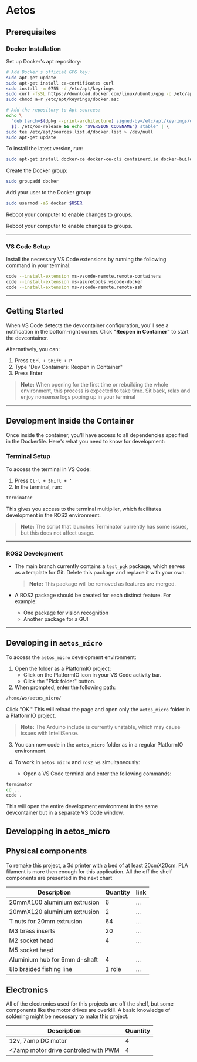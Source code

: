 # Aetos

## Prerequisites

### Docker Installation

Set up Docker's apt repository:

```bash
# Add Docker's official GPG key:
sudo apt-get update
sudo apt-get install ca-certificates curl
sudo install -m 0755 -d /etc/apt/keyrings
sudo curl -fsSL https://download.docker.com/linux/ubuntu/gpg -o /etc/apt/keyrings/docker.asc
sudo chmod a+r /etc/apt/keyrings/docker.asc

# Add the repository to Apt sources:
echo \  
  "deb [arch=$(dpkg --print-architecture) signed-by=/etc/apt/keyrings/docker.asc] https://download.docker.com/linux/ubuntu \  
  $(. /etc/os-release && echo "$VERSION_CODENAME") stable" | \  
sudo tee /etc/apt/sources.list.d/docker.list > /dev/null
sudo apt-get update
```

To install the latest version, run:

```bash
sudo apt-get install docker-ce docker-ce-cli containerd.io docker-buildx-plugin docker-compose-plugin
```

Create the Docker group:

```bash
sudo groupadd docker
```

Add your user to the Docker group:

```bash
sudo usermod -aG docker $USER
```

Reboot your computer to enable changes to groups.


Reboot your computer to enable changes to groups.

---

### VS Code Setup

Install the necessary VS Code extensions by running the following command in your terminal:

```bash
code --install-extension ms-vscode-remote.remote-containers
code --install-extension ms-azuretools.vscode-docker
code --install-extension ms-vscode-remote.remote-ssh
```

---

## Getting Started

When VS Code detects the devcontainer configuration, you'll see a notification in the bottom-right corner. Click **"Reopen in Container"** to start the devcontainer.

Alternatively, you can:

1. Press `Ctrl + Shift + P`
2. Type "Dev Containers: Reopen in Container"
3. Press Enter

> **Note:** When opening for the first time or rebuilding the whole environment, this process is expected to take time. Sit back, relax and enjoy nonsense logs poping up in your terminal

---

## Development Inside the Container

Once inside the container, you'll have access to all dependencies specified in the Dockerfile. Here's what you need to know for development:

### Terminal Setup

To access the terminal in VS Code:

1. Press `Ctrl + Shift + ‘`
2. In the terminal, run:

```bash
terminator
```

This gives you access to the terminal multiplier, which facilitates development in the ROS2 environment.

> **Note:** The script that launches Terminator currently has some issues, but this does not affect usage.

---

### ROS2 Development

- The main branch currently contains a `test_pgk` package, which serves as a template for Git. Delete this package and replace it with your own.

  > **Note:** This package will be removed as features are merged.

- A ROS2 package should be created for each distinct feature. For example:
  - One package for vision recognition
  - Another package for a GUI

---

## Developing in `aetos_micro`

To access the `aetos_micro` development environment:

1. Open the folder as a PlatformIO project:
   - Click on the PlatformIO icon in your VS Code activity bar.
   - Click the "Pick folder" button.
2. When prompted, enter the following path:

```bash
/home/ws/aetos_micro/
```

Click "OK." This will reload the page and open only the `aetos_micro` folder in a PlatformIO project.

> **Note:** The Arduino include is currently unstable, which may cause issues with IntelliSense.

3. You can now code in the `aetos_micro` folder as in a regular PlatformIO environment.

4. To work in `aetos_micro` and `ros2_ws` simultaneously:
   - Open a VS Code terminal and enter the following commands:

```bash
terminator
cd ..
code .
```

This will open the entire development environment in the same devcontainer but in a separate VS Code window.

## Developping in aetos_micro

## Physical components

To  remake this project, a 3d printer with a bed of at least 20cmX20cm. PLA filament is more then enough for this application.
All the off the shelf components are presented in the next chart

| Description | Quantity  | link |
|------|--------|--------|
| 20mmX100 aluminium extrusion |6| ...    |
|20mmX120 aluminium extrusion|2|...|
| T nuts for 20mm extrusion |64| ...    |
| M3 brass inserts |20| ...   |
|M2 socket head|4|...|
|M5 socket head|||
|Aluminium hub for 6mm d-shaft|4|...|
|8lb braided fishing line|1 role|...|

## Electronics
All of the electronics used for this projects are off the shelf, but some components like the motor drives are overkill. A basic knowledge of soldering might be necessary to make this project.

|Description|Quantity|
|-----|-----|
|12v, 7amp DC motor|4|
|<7amp motor drive controled with PWM|4|
